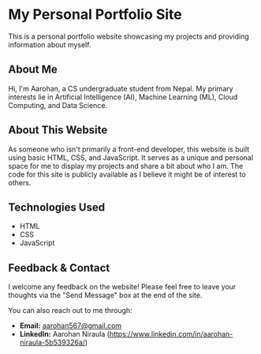 # My Personal Portfolio Site

This is a personal portfolio website showcasing my projects and providing information about myself.

## About Me

Hi, I'm Aarohan, a CS undergraduate student from Nepal. My primary interests lie in Artificial Intelligence (AI), Machine Learning (ML), Cloud Computing, and Data Science.

## About This Website

As someone who isn't primarily a front-end developer, this website is built using basic HTML, CSS, and JavaScript. It serves as a unique and personal space for me to display my projects and share a bit about who I am. The code for this site is publicly available as I believe it might be of interest to others.

## Technologies Used

*   HTML
*   CSS
*   JavaScript

## Feedback & Contact

I welcome any feedback on the website! Please feel free to leave your thoughts via the "Send Message" box at the end of the site.

You can also reach out to me through:

*   **Email:** aarohan567@gmail.com
*   **LinkedIn:** Aarohan Niraula (https://www.linkedin.com/in/aarohan-niraula-5b539326a/)
